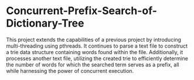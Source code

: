 # Concurrent-Prefix-Search-of-Dictionary-Tree
 This project extends the capabilities of a previous project by introducing multi-threading using pthreads. It continues to parse a text file to construct a trie data structure containing words found within the file. Additionally, it processes another text file, utilizing the created trie to efficiently determine the number of words for which the searched term serves as a prefix, all while harnessing the power of concurrent execution.

